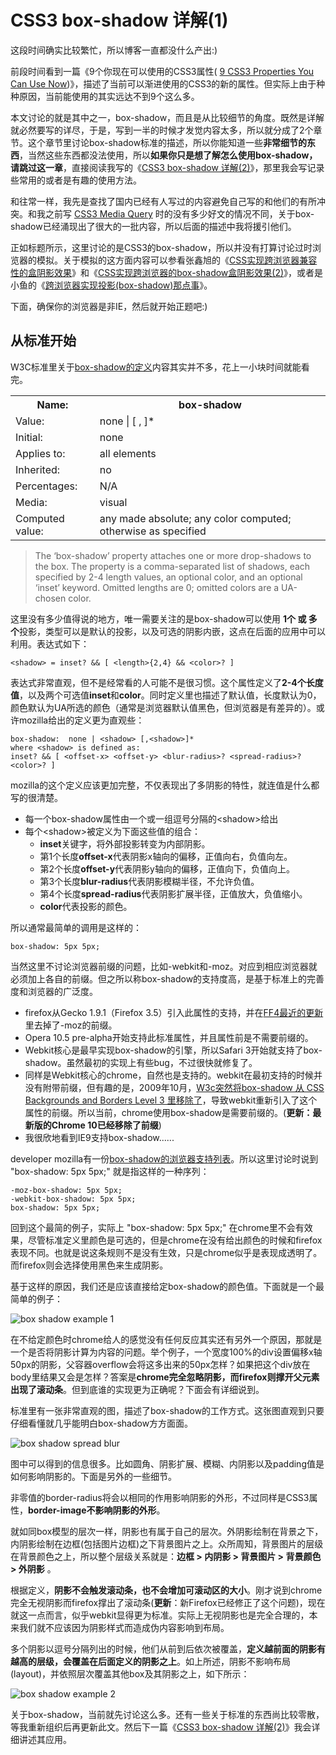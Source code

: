 # CSS3 box-shadow 详解(1)

这段时间确实比较繁忙，所以博客一直都没什么产出:) 

前段时间看到一篇《9个你现在可以使用的CSS3属性( [9 CSS3 Properties You Can Use Now](http://www.elliotswan.com/2009/07/27/9-css3-properties-you-can-use-now/))》，描述了当前可以渐进使用的CSS3的新的属性。但实际上由于种种原因，当前能使用的其实远达不到9个这么多。

本文讨论的就是其中之一，box-shadow，而且是从比较细节的角度。既然是详解就必然要写的详尽，于是，写到一半的时候才发觉内容太多，所以就分成了2个章节。这个章节里讨论box-shadow标准的描述，所以你能知道一些**非常细节的东西**，当然这些东西都没法使用，所以**如果你只是想了解怎么使用box-shadow，请跳过这一章**，直接阅读我写的《[CSS3 box-shadow 详解(2)](/details-on-css3-box-shadow-part-2/)》，那里我会写记录些常用的或者是有趣的使用方法。

和往常一样，我先是查找了国内已经有人写过的内容避免自己写的和他们的有所冲突。和我之前写 [CSS3 Media Query](details-on-css3-media-queries) 时的没有多少好文的情况不同，关于box-shadow已经涌现出了很大的一批内容，所以后面的描述中我将援引他们。

正如标题所示，这里讨论的是CSS3的box-shadow，所以并没有打算讨论过时浏览器的模拟。关于模拟的这方面内容可以参看张鑫旭的《[CSS实现跨浏览器兼容性的盒阴影效果](http://www.zhangxinxu.com/wordpress/?p=711)》和《[CSS实现跨浏览器的box-shadow盒阴影效果(2)](http://www.zhangxinxu.com/wordpress/?p=976)》，或者是小鱼的《[跨浏览器实现投影(box-shadow)那点事](http://www.happinesz.cn/archives/1426/)》。

下面，确保你的浏览器是非IE，然后就开始正题吧:)

## 从标准开始

W3C标准里关于[box-shadow的定义](http://www.w3.org/TR/css3-background/#the-box-shadow)内容其实并不多，花上一小块时间就能看完。

<table>
	<tr><th>Name:</th><th>box-shadow</th></tr>
	<tr><td>Value:</td><td>none | <shadow> [ , <shadow> ]*</td></tr>
	<tr><td>Initial:</td><td>none</td></tr>
	<tr><td>Applies to:</td><td>all elements</td></tr>
	<tr><td>Inherited:</td><td>no</td></tr>
	<tr><td>Percentages:</td><td>N/A</td></tr>
	<tr><td>Media:</td><td>visual</td></tr>
	<tr><td>Computed value:</td><td>any <length> made absolute; any color computed; otherwise as specified</td></tr>
</table>

> The ‘box-shadow’ property attaches one or more drop-shadows to the box. The property is a comma-separated list of shadows, each specified by 2-4 length values, an optional color, and an optional ‘inset’ keyword. Omitted lengths are 0; omitted colors are a UA-chosen color.

这里没有多少值得说的地方，唯一需要关注的是box-shadow可以使用 **1个 或 多个**投影，类型可以是默认的投影，以及可选的阴影内嵌，这点在后面的应用中可以利用。表达式如下：
```
<shadow> = inset? && [ <length>{2,4} && <color>? ]
```
表达式非常直观，但不是经常看的人可能不是很习惯。这个属性定义了**2-4个长度值**，以及两个可选值**inset**和**color**。同时定义里也描述了默认值，长度默认为0，颜色默认为UA所选的颜色（通常是浏览器默认值黑色，但浏览器是有差异的）。或许mozilla给出的定义更为直观些：
```
box-shadow:  none | <shadow> [,<shadow>]*
where <shadow> is defined as:
inset? && [ <offset-x> <offset-y> <blur-radius>? <spread-radius>? <color>? ]
```
mozilla的这个定义应该更加完整，不仅表现出了多阴影的特性，就连值是什么都写的很清楚。

- 每一个box-shadow属性由一个或一组逗号分隔的&lt;shadow&gt;给出
- 每个&lt;shadow&gt;被定义为下面这些值的组合：
	- **inset**关键字，将外部投影转变为内部阴影。
	- 第1个长度**offset-x**代表阴影x轴向的偏移，正值向右，负值向左。
	- 第2个长度**offset-y**代表阴影y轴向的偏移，正值向下，负值向上。
	- 第3个长度**blur-radius**代表阴影模糊半径，不允许负值。
	- 第4个长度**spread-radius**代表阴影扩展半径，正值放大，负值缩小。
	- **color**代表投影的颜色。

所以通常最简单的调用是这样的：
```
box-shadow: 5px 5px;
```
当然这里不讨论浏览器前缀的问题，比如-webkit和-moz。对应到相应浏览器就必须加上各自的前缀。但之所以称box-shadow的支持度高，是基于标准上的完善度和浏览器的广泛度。

- firefox从Gecko 1.9.1（Firefox 3.5）引入此属性的支持，并在<a rel="nofollow" href="http://hacks.mozilla.org/2010/09/firefox-4-recent-changes-in-firefox/">FF4最近的更新</a>里去掉了-moz的前缀。
- Opera 10.5 pre-alpha开始支持此标准属性，并且属性前是不需要前缀的。
- Webkit核心是最早实现box-shadow的引擎，所以Safari 3开始就支持了box-shadow。虽然最初的实现上有些bug，不过很快就修复了。
- 同样是Webkit核心的chrome，自然也是支持的。webkit在最初支持的时候并没有附带前缀，但有趣的是，2009年10月，<a 
href="http://www.w3.org/blog/CSS/2009/10/01/resolutions_79">W3c突然将box-shadow 从 CSS Backgrounds and Borders Level 3 里移除了</a>，导致webkit重新引入了这个属性的前缀。所以当前，chrome使用box-shadow是需要前缀的。(**更新：最新版的Chrome 10已经移除了前缀**)
- 我很欣地看到IE9支持box-shadow......

developer mozilla有一份[box-shadow的浏览器支持列表](https://developer.mozilla.org/en/CSS/-moz-box-shadow)。所以这里讨论时说到 "box-shadow: 5px 5px;" 就是指这样的一种序列：
```
-moz-box-shadow: 5px 5px;
-webkit-box-shadow: 5px 5px;
box-shadow: 5px 5px;
```
回到这个最简的例子，实际上 "box-shadow: 5px 5px;" 在chrome里不会有效果，尽管标准定义里颜色是可选的，但是chrome在没有给出颜色的时候和firefox表现不同。也就是说这条规则不是没有生效，只是chrome似乎是表现成透明了。而firefox则会选择使用黑色来生成阴影。

基于这样的原因，我们还是应该直接给定box-shadow的颜色值。下面就是一个最简单的例子：

![box shadow example 1](https://swordair.com/content/images/2013/Dec/box_shadow_example_1.png)

在不给定颜色时chrome给人的感觉没有任何反应其实还有另外一个原因，那就是一个是否将阴影计算为内容的问题。举个例子，一个宽度100%的div设置偏移x轴50px的阴影，父容器overflow会将这多出来的50px怎样？如果把这个div放在body里结果又会是怎样？答案是**chrome完全忽略阴影，而firefox则撑开父元素出现了滚动条**。但到底谁的实现更为正确呢？下面会有详细说到。

标准里有一张非常直观的图，描述了box-shadow的工作方式。这张图直观到只要仔细看懂就几乎能明白box-shadow方方面面。

![box shadow spread blur](https://swordair.com/content/images/2013/Dec/spread_blur.png)

图中可以得到的信息很多。比如圆角、阴影扩展、模糊、内阴影以及padding值是如何影响阴影的。下面是另外的一些细节。

非零值的border-radius将会以相同的作用影响阴影的外形，不过同样是CSS3属性，**border-image不影响阴影的外形**。

就如同box模型的层次一样，阴影也有属于自己的层次。外阴影绘制在背景之下，内阴影绘制在边框(包括图片边框)之下背景图片之上。众所周知，背景图片的层级在背景颜色之上，所以整个层级关系就是：**边框 &gt; 内阴影 &gt; 背景图片 &gt; 背景颜色 &gt; 外阴影** 。

根据定义，**阴影不会触发滚动条，也不会增加可滚动区的大小**。刚才说到chrome完全无视阴影而firefox撑出了滚动条(**更新**：新Firefox已经修正了这个问题)，现在就这一点而言，似乎webkit显得更为标准。实际上无视阴影也是完全合理的，本来我们就不应该因为阴影样式而造成伪内容影响到布局。

多个阴影以逗号分隔列出的时候，他们从前到后依次被覆盖，**定义越前面的阴影有越高的层级，会覆盖在后面定义的阴影之上**。如上所述，阴影不影响布局(layout)，并依照层次覆盖其他box及其阴影之上，如下所示：

![box shadow example 2](https://swordair.com/content/images/2013/Dec/box_shadow_example_2.png)

关于box-shadow，当前就先讨论这么多。还有一些关于标准的东西尚比较零散，等我重新组织后再更新此文。然后下一篇《[CSS3 box-shadow 详解(2)](/details-on-css3-box-shadow-part-2/)》我会详细讲述其应用。





